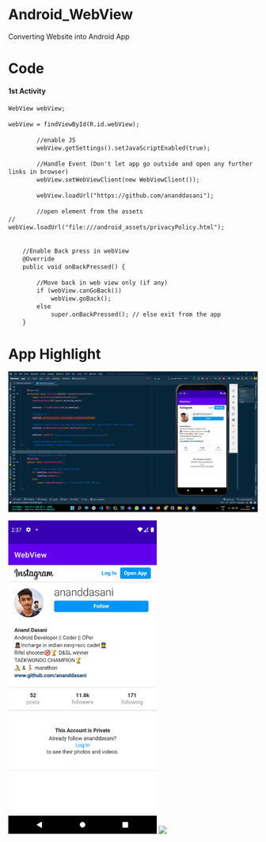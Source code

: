 # Android_WebView
Converting Website into Android App

# Code

#### 1st Activity 
```
WebView webView;

webView = findViewById(R.id.webView);

        //enable JS
        webView.getSettings().setJavaScriptEnabled(true);

        //Handle Event (Don't let app go outside and open any further links in browser)
        webView.setWebViewClient(new WebViewClient());

        webView.loadUrl("https://github.com/ananddasani");

        //open element from the assets
//        webView.loadUrl("file:///android_assets/privacyPolicy.html");


    //Enable Back press in webView
    @Override
    public void onBackPressed() {

        //Move back in web view only (if any)
        if (webView.canGoBack())
            webView.goBack();
        else
            super.onBackPressed(); // else exit from the app
    }
```

# App Highlight

<img src="app_images/WebView Code.png" /><br>

<img src="app_images/WebView App.png" width="300" /> <img src="app_images/Enable_Disable Button App2.png" width="300" /><br>

